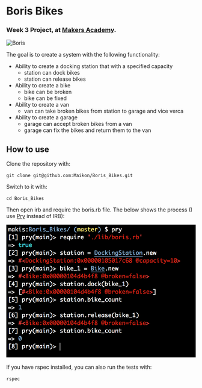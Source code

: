 Boris Bikes
=============

### Week 3 Project, at [Makers Academy](http://www.makersacademy.com/).

![Boris](img/boris_dude.jpg)

The goal is to create a system with the following functionality:

- Ability to create a docking station that with a specified capacity
    - station can dock bikes
    - station can release bikes
- Ability to create a bike
    - bike can be broken
    - bike can be fixed
- Ability to create a van
    - van can take broken bikes from station to garage and vice verca
- Ability to create a garage
    - garage can accept broken bikes from a van
    - garage can fix the bikes and return them to the van

How to use
----------

Clone the repository with:
```
git clone git@github.com:Maikon/Boris_Bikes.git
```
Switch to it with:
```
cd Boris_Bikes
```
Then open irb and require the boris.rb file. The below shows the process (I use [Pry](http://pryrepl.org/) instead of IRB):

![Boris](img/boris_sample.png)


If you have rspec installed, you can also run the tests with:
```
rspec
```
